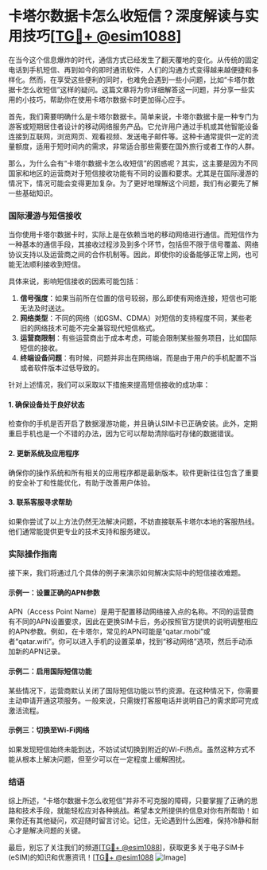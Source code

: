 # 卡塔尔数据卡怎么收短信？深度解读与实用技巧[[TG💪+ @esim1088](https://t.me/s/esim1088)]

在当今这个信息爆炸的时代，通信方式已经发生了翻天覆地的变化。从传统的固定电话到手机短信、再到如今的即时通讯软件，人们的沟通方式变得越来越便捷和多样化。然而，在享受这些便利的同时，也难免会遇到一些小问题，比如“卡塔尔数据卡怎么收短信”这样的疑问。这篇文章将为你详细解答这一问题，并分享一些实用的小技巧，帮助你在使用卡塔尔数据卡时更加得心应手。

首先，我们需要明确什么是卡塔尔数据卡。简单来说，卡塔尔数据卡是一种专门为游客或短期居住者设计的移动网络服务产品。它允许用户通过手机或其他智能设备连接到互联网，浏览网页、观看视频、发送电子邮件等。这种卡通常提供一定的流量额度，适用于短时间内的需求，非常适合那些需要在国外旅行或者工作的人群。

那么，为什么会有“卡塔尔数据卡怎么收短信”的困惑呢？其实，这主要是因为不同国家和地区的运营商对于短信接收功能有不同的设置和要求。尤其是在国际漫游的情况下，情况可能会变得更加复杂。为了更好地理解这个问题，我们有必要先了解一些基础知识。

### 国际漫游与短信接收

当你使用卡塔尔数据卡时，实际上是在依赖当地的移动网络进行通信。而短信作为一种基本的通信手段，其接收过程涉及到多个环节，包括但不限于信号覆盖、网络协议支持以及运营商之间的合作机制等。因此，即使你的设备能够正常上网，也可能无法顺利接收到短信。

具体来说，影响短信接收的因素可能包括：

1. **信号强度**：如果当前所在位置的信号较弱，那么即使有网络连接，短信也可能无法及时送达。
2. **网络类型**：不同的网络（如GSM、CDMA）对短信的支持程度不同，某些老旧的网络技术可能不完全兼容现代短信格式。
3. **运营商限制**：有些运营商出于成本考虑，可能会限制某些服务项目，比如国际短信的接收。
4. **终端设备问题**：有时候，问题并非出在网络端，而是由于用户的手机配置不当或者软件版本过低导致的。

针对上述情况，我们可以采取以下措施来提高短信接收的成功率：

#### 1. 确保设备处于良好状态
检查你的手机是否开启了数据漫游功能，并且确认SIM卡已正确安装。此外，定期重启手机也是一个不错的办法，因为它可以帮助清除临时存储的数据错误。

#### 2. 更新系统及应用程序
确保你的操作系统和所有相关的应用程序都是最新版本。软件更新往往包含了重要的安全补丁和性能优化，有助于改善用户体验。

#### 3. 联系客服寻求帮助
如果你尝试了以上方法仍然无法解决问题，不妨直接联系卡塔尔本地的客服热线。他们通常能提供更专业的技术支持和服务建议。

### 实际操作指南

接下来，我们将通过几个具体的例子来演示如何解决实际中的短信接收难题。

#### 示例一：设置正确的APN参数
APN（Access Point Name）是用于配置移动网络接入点的名称。不同的运营商有不同的APN设置要求，因此在更换SIM卡后，务必按照官方提供的说明调整相应的APN参数。例如，在卡塔尔，常见的APN可能是“qatar.mobi”或者“qatar.wifi”。你可以进入手机的设置菜单，找到“移动网络”选项，然后手动添加新的APN记录。

#### 示例二：启用国际短信功能
某些情况下，运营商默认关闭了国际短信功能以节约资源。在这种情况下，你需要主动申请开通这项服务。一般来说，只需拨打客服电话并说明自己的需求即可完成激活流程。

#### 示例三：切换至Wi-Fi网络
如果发现短信始终未能到达，不妨试试切换到附近的Wi-Fi热点。虽然这种方式不能从根本上解决问题，但至少可以在一定程度上缓解困扰。

### 结语

综上所述，“卡塔尔数据卡怎么收短信”并非不可克服的障碍，只要掌握了正确的思路和技术手段，就能轻松应对各种挑战。希望本文所提供的信息对你有所帮助！如果你还有其他疑问，欢迎随时留言讨论。记住，无论遇到什么困难，保持冷静和耐心才是解决问题的关键。

最后，别忘了关注我们的频道[[TG💪+ @esim1088](https://t.me/s/esim1088)]，获取更多关于电子SIM卡(eSIM)的知识和优惠资讯！[[TG💪+ @esim1088](https://t.me/s/esim1088) ![Image](https://i.postimg.cc/4NQfJmqS/Snipaste-2025-05-13-00-14-12.png)]
